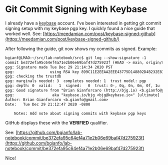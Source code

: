 # Git Commit Signing with Keybase

I already have a [keybase](https://keybase.io/bjg) account.
I've been interested in getting git commit signing setup with my keybase pgp key.
I quickly found a nice guide that worked well.
See: [https://meedamian.com/post/keybase-signed-github](https://meedamian.com/post/keybase-signed-github/)

After following the guide, git now shows my commits as signed.
Example:

```diff
bgianf@LMAO:~/src/lab-notebook/src$ git log --show-signature -1
commit be372efa95c64ef4a71e2b06e69baf47d275923f (HEAD -> main, origin/main, origin/HEAD)
gpg: Signature made Tue Dec 29 21:14:34 2020 PST
gpg:                using RSA key 899C11E2EEAA2EEE43775D148802D4B232E81AFA
gpg: checking the trustdb
gpg: marginals needed: 3  completes needed: 1  trust model: pgp
gpg: depth: 0  valid:   1  signed:   0  trust: 0-, 0q, 0n, 0m, 0f, 1u
gpg: Good signature from "Brian Gianforcaro (http://bjg.io) <b.gianfo@gmail.com>" [ultimate]
gpg:                 aka "keybase.io/bjg <bjg@keybase.io>" [ultimate]
Author: Brian Gianforcaro <b.gianfo@gmail.com>
Date:   Tue Dec 29 21:12:47 2020 -0800

    Notes: Add note about signing commits with keybase pgp keys
```

GitHub displays these with the **VERIFIED** qualifier.

See: [https://github.com/bgianfo/lab-notebook/commit/be372efa95c64ef4a71e2b06e69baf47d275923f](https://github.com/bgianfo/lab-notebook/commit/be372efa95c64ef4a71e2b06e69baf47d275923f)


Nice!
